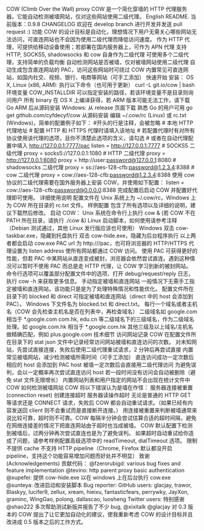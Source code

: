 COW (Climb Over the Wall) proxy COW 是一个简化穿墙的 HTTP 代理服务器。它能自动检测被墙网站，仅对这些网站使用二级代理。 English README. 当前版本：0.9.8 CHANGELOG 欢迎在 develop branch 进行开发并发送 pull request :) 功能 COW 的设计目标是自动化，理想情况下用户无需关心哪些网站无法访问，可直连网站也不会因为使用二级代理而降低访问速度。 作为 HTTP 代理，可提供给移动设备使用；若部署在国内服务器上，可作为 APN 代理 支持 HTTP, SOCKS5, shadowsocks 和 cow 自身作为二级代理 可使用多个二级代理，支持简单的负载均衡 自动检测网站是否被墙，仅对被墙网站使用二级代理 自动生成包含直连网站的 PAC，访问这些网站时可绕过 COW 内置常见可直连网站，如国内社交、视频、银行、电商等网站（可手工添加） 快速开始 安装： OS X, Linux (x86, ARM): 执行以下命令（也可用于更新） curl -L git.io/cow | bash 环境变量 COW_INSTALLDIR 可以指定安装的路径，若该环境变量不是目录则询问用户 所有 binary 在 OS X 上编译获得，若 ARM 版本可能无法工作，请下载 Go ARM 后从源码安装 Windows: 从 release 页面下载 熟悉 Go 的用户可用 go get github.com/cyfdecyf/cow 从源码安装 编辑 ~/.cow/rc (Linux) 或 rc.txt (Windows)，简单的配置例子如下： #开头的行是注释，会被忽略 # 本地 HTTP 代理地址 # 配置 HTTP 和 HTTPS 代理时请填入该地址 # 若配置代理时有对所有协议使用该代理的选项，且你不清楚此选项的含义，请勾选 # 或者在自动代理配置中填入 http://127.0.0.1:7777/pac listen = http://127.0.0.1:7777 # SOCKS5 二级代理 proxy = socks5://127.0.0.1:1080 # HTTP 二级代理 proxy = http://127.0.0.1:8080 proxy = http://user:password@127.0.0.1:8080 # shadowsocks 二级代理 proxy = ss://aes-128-cfb:password@1.2.3.4:8388 # cow 二级代理 proxy = cow://aes-128-cfb:password@1.2.3.4:8388 使用 cow 协议的二级代理需要在国外服务器上安装 COW，并使用如下配置： listen = cow://aes-128-cfb:password@0.0.0.0:8388 完成配置后启动 COW 并配置好代理即可使用。 详细使用说明 配置文件在 Unix 系统上为 ~/.cow/rc，Windows 上为 COW 所在目录的 rc.txt 文件。 样例配置 包含了所有选项以及详细的说明，建议下载然后修改。 启动 COW： Unix 系统在命令行上执行 cow & (若 COW 不在 PATH 所在目录，请执行 ./cow &) Linux 启动脚本，如何使用请参考注释（Debian 测试通过，其他 Linux 发行版应该也可使用） Windows 双击 cow-taskbar.exe，隐藏到托盘执行 双击 cow-hide.exe，隐藏为后台程序执行 以上两者都会启动 cow.exe PAC url 为 http://<listen address>/pac，也可将浏览器的 HTTP/HTTPS 代理设置为 listen address 使所有网站都通过 COW 访问。 使用 PAC 可获得更好的性能，但若 PAC 中某网站从直连变成被封，浏览器会依然尝试直连。遇到这种情况可以暂时不使用 PAC 而总是走 HTTP 代理，让 COW 学习到新的被封网站。 命令行选项可以覆盖部分配置文件中的选项、打开 debug/request/reply 日志，执行 cow -h 来获取更多信息。 手动指定被墙和直连网站 一般情况下无需手工指定被墙和直连网站，该功能只是是为了处理特殊情况和性能优化。 配置文件所在目录下的 blocked 和 direct 可指定被墙和直连网站（direct 中的 host 会添加到 PAC）。 Windows 下文件名为 blocked.txt 和 direct.txt。 每行一个域名或者主机名（COW 会先检查主机名是否在列表中，再检查域名） 二级域名如 google.com 相当于 *.google.com com.hk, edu.cn 等二级域名下的三级域名，作为二级域名处理。如 google.com.hk 相当于 *.google.com.hk 其他三级及以上域名/主机名做精确匹配，例如 plus.google.com 技术细节 访问网站记录 COW 在配置文件所在目录下的 stat json 文件中记录经常访问网站被墙和直连访问的次数。 对未知网站，先尝试直接连接，失败后使用二级代理重试请求，2 分钟后再尝试直接 内置常见被墙网站，减少检测被墙所需时间（可手工添加） 直连访问成功一定次数后相应的 host 会添加到 PAC host 被墙一定次数后会直接用二级代理访问 为避免误判，会以一定概率再次尝试直连访问 host 若一段时间没有访问会自动被删除（避免 stat 文件无限增长） 内置网站列表和用户指定的网站不会出现在统计文件中 COW 如何检测被墙网站 COW 将以下错误认为是墙在作怪： 服务器连接被重置 (connection reset) 创建连接超时 服务器读操作超时 无论是普通的 HTTP GET 等请求还是 CONNECT 请求，失败后 COW 都会自动重试请求。（如果已经有内容发送回 client 则不会重试而是直接断开连接。） 用连接被重置来判断被墙通常来说比较可靠，超时则不可靠。COW 每隔半分钟会尝试估算合适的超时间隔，避免在网络连接差的情况下把直连网站由于超时也当成被墙。 COW 默认配置下检测到被墙后，过两分钟再次尝试直连也是为了避免误判。 如果超时自动重试给你造成了问题，请参考样例配置高级选项中的 readTimeout, dialTimeout 选项。 限制 不提供 cache 不支持 HTTP pipeline（Chrome, Firefox 默认都没开启 pipeline，支持这个功能容易增加问题而好处并不明显） 致谢 (Acknowledgements) 贡献代码： @fzerorubigd: various bug fixes and feature implementation @tevino: http parent proxy basic authentication @xupefei: 提供 cow-hide.exe 以在 windows 上在后台执行 cow.exe @sunteya: 改进启动和安装脚本 Bug reporter: GitHub users: glacjay, trawor, Blaskyy, lucifer9, zellux, xream, hieixu, fantasticfears, perrywky, JayXon, graminc, WingGao, polong, dallascao, luosheng Twitter users: 特别感谢 @shao222 多次帮助测试新版并报告了不少 bug, @xixitalk @glacjay 对 0.3 版本的 COW 提出了让它更加自动化的建议，使我重新考虑 COW 的设计目标并且改进成 0.5 版本之后的工作方式。